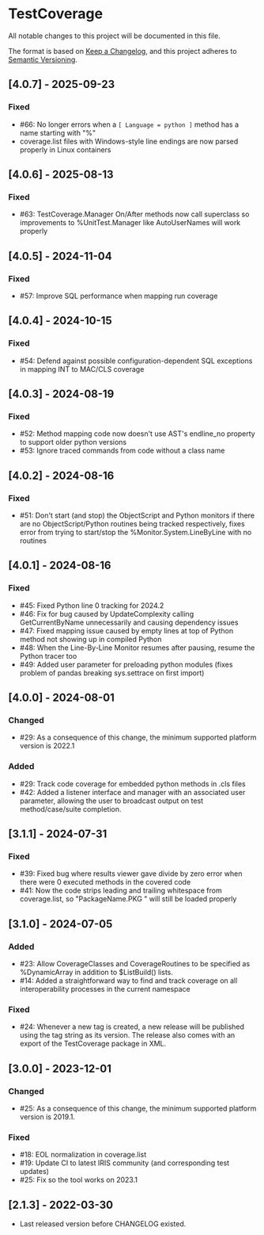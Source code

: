 # TestCoverage

All notable changes to this project will be documented in this file.

The format is based on [Keep a Changelog](https://keepachangelog.com/en/1.0.0/),
and this project adheres to [Semantic Versioning](https://semver.org/spec/v2.0.0.html).

## [4.0.7] - 2025-09-23

### Fixed
- #66: No longer errors when a `[ Language = python ]` method has a name starting with "%"
- coverage.list files with Windows-style line endings are now parsed properly in Linux containers

## [4.0.6] - 2025-08-13

### Fixed
- #63: TestCoverage.Manager On/After methods now call superclass so improvements to %UnitTest.Manager like AutoUserNames will work properly

## [4.0.5] - 2024-11-04

### Fixed 
- #57: Improve SQL performance when mapping run coverage

## [4.0.4] - 2024-10-15

### Fixed 
- #54: Defend against possible configuration-dependent SQL exceptions in mapping INT to MAC/CLS coverage

## [4.0.3] - 2024-08-19

### Fixed 
- #52: Method mapping code now doesn't use AST's endline_no property to support older python versions 
- #53: Ignore traced commands from code without a class name

## [4.0.2] - 2024-08-16

### Fixed
- #51: Don't start (and stop) the ObjectScript and Python monitors if there are no ObjectScript/Python routines being tracked respectively, fixes error from trying to start/stop the %Monitor.System.LineByLine with no routines 


## [4.0.1] - 2024-08-16

### Fixed 
- #45: Fixed Python line 0 tracking for 2024.2 
- #46: Fix for bug caused by UpdateComplexity calling GetCurrentByName unnecessarily and causing dependency issues
- #47: Fixed mapping issue caused by empty lines at top of Python method not showing up in compiled Python
- #48: When the Line-By-Line Monitor resumes after pausing, resume the Python tracer too 
- #49: Added user parameter for preloading python modules (fixes problem of pandas breaking sys.settrace on first import)

## [4.0.0] - 2024-08-01

### Changed
- #29: As a consequence of this change, the minimum supported platform version is 2022.1

### Added 
- #29: Track code coverage for embedded python methods in .cls files
- #42: Added a listener interface and manager with an associated user parameter, allowing the user to broadcast output on test method/case/suite completion. 

## [3.1.1] - 2024-07-31

### Fixed
- #39: Fixed bug where results viewer gave divide by zero error when there were 0 executed methods in the covered code 
- #41: Now the code strips leading and trailing whitespace from coverage.list, so "PackageName.PKG " will still be loaded properly

## [3.1.0] - 2024-07-05

### Added
- #23: Allow CoverageClasses and CoverageRoutines to be specified as %DynamicArray in addition to $ListBuild() lists.
- #14: Added a straightforward way to find and track coverage on all interoperability processes in the current namespace

### Fixed
- #24: Whenever a new tag is created, a new release will be published using the tag string as its version. The release also comes with an export of the TestCoverage package in XML.

## [3.0.0] - 2023-12-01

### Changed
- #25: As a consequence of this change, the minimum supported platform version is 2019.1.

### Fixed
- #18: EOL normalization in coverage.list
- #19: Update CI to latest IRIS community (and corresponding test updates)
- #25: Fix so the tool works on 2023.1

## [2.1.3] - 2022-03-30
- Last released version before CHANGELOG existed.
